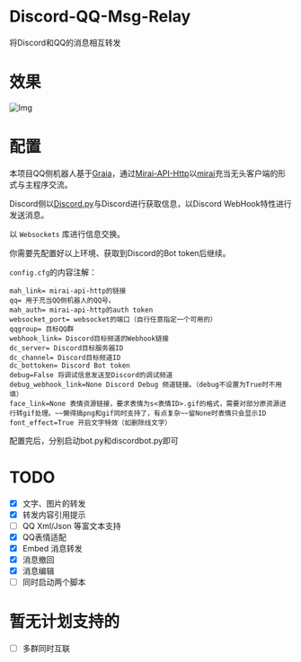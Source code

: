 # Discord-QQ-Msg-Relay
将Discord和QQ的消息相互转发
# 效果
![Img](https://github.com/Teahouse-Studios/Discord-QQ-Msg-Relay/blob/main/20201117144204.png?raw=true)
# 配置
本项目QQ侧机器人基于[Graia](https://github.com/GraiaProject/Application)，通过[Mirai-API-Http](https://github.com/project-mirai/mirai-api-http)以[mirai](https://github.com/mamoe/mirai)充当无头客户端的形式与主程序交流。

Discord侧以[Discord.py](https://github.com/Rapptz/discord.py)与Discord进行获取信息，以Discord WebHook特性进行发送消息。

以 `Websockets` 库进行信息交换。

你需要先配置好以上环境、获取到Discord的Bot token后继续。

`config.cfg`的内容注解：
```
mah_link= mirai-api-http的链接
qq= 用于充当QQ侧机器人的QQ号。
mah_auth= mirai-api-http的auth token
websocket_port= websocket的端口（自行任意指定一个可用的）
qqgroup= 目标QQ群
webhook_link= Discord目标频道的Webhook链接
dc_server= Discord目标服务器ID
dc_channel= Discord目标频道ID
dc_bottoken= Discord Bot token
debug=False 将调试信息发送至Discord的调试频道
debug_webhook_link=None Discord Debug 频道链接。（debug不设置为True时不用填）
face_link=None 表情资源链接，要求表情为s<表情ID>.gif的格式，需要对部分原资源进行转gif处理。~~懒得搞png和gif同时支持了，有点复杂~~留None时表情只会显示ID
font_effect=True 开启文字特效（如删除线文字）
```
配置完后，分别启动bot.py和discordbot.py即可
# TODO
- [x] 文字、图片的转发
- [x] 转发内容引用提示
- [ ] QQ Xml/Json 等富文本支持
- [x] QQ表情适配
- [x] Embed 消息转发
- [x] 消息撤回
- [x] 消息编辑
- [ ] 同时启动两个脚本

# 暂无计划支持的
- [ ] 多群同时互联
